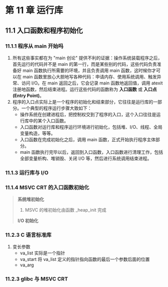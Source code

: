 # 第 11 章 运行库

## 11.1 入口函数和程序初始化

### 11.1.1 程序从 main 开始吗

1. 所有这些事实都在为 "main 创论" 提供不利的证据：操作系统装载程序之后，首先运行的代码并不是 main 的第一行，而是某些别的代码，这些代码负责准备好 main 函数执行所需要的环境，并且负责调用 main 函数，这时候你才可以在 main 函数里放心大胆地写各种代码：申请内存、使用系统调用、触发异常、访问 I/O。在 main 返回之后，它会记录 main 函数地返回值，调用 atexit 注册地函数，然后结束进程。运行这些代码的函数称为 **入口函数** 或 **入口点 (Entry Point)**。
2. 程序的入口点实际上是一个程序的初始化和结束部分，它往往是运行库的一部分。一个典型的程序运行步骤大致如下：
   - 操作系统在创建进程后，把控制权交到了程序的入口，这个入口往往是运行库中的某个入口函数。
   - 入口函数对运行库和程序运行环境进行初始化，包括堆、I/O、线程、全局变量构造，等等。
   - 入口函数在完成初始化之后，调用 main 函数，正式开始执行程序主体部分。
   - main 函数执行完毕以后，返回到入口函数，入口函数进行清理工作，包括全部变量析构、堆销毁、关闭 I/O 等，然后进行系统调用结束进程。

### 11.1.3 运行库与 I/O

### 11.1.4 MSVC CRT 的入口函数初始化

> **系统堆初始化**
>
> 1. MSVC 的堆初始化由函数 _heap_init 完成
>
> **I/O 初始化**

### 11.2.3 C 语言标准库

1. 变长参数
   - va_list 实际是一个指针
   - va_start 将 va_list 定义的指针指向函数的最后一个参数后面的位置
   - va_arg

### 11.2.3 glibc 与 MSVC CRT
